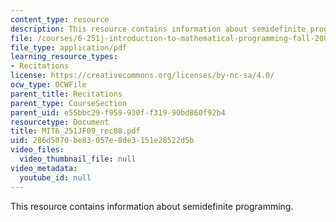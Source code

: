 ```yaml
---
content_type: resource
description: This resource contains information about semidefinite programming.
file: /courses/6-251j-introduction-to-mathematical-programming-fall-2009/286d5070be83057e8de3151e28522d5b_MIT6_251JF09_rec08.pdf
file_type: application/pdf
learning_resource_types:
- Recitations
license: https://creativecommons.org/licenses/by-nc-sa/4.0/
ocw_type: OCWFile
parent_title: Recitations
parent_type: CourseSection
parent_uid: e55bbc29-f959-930f-f319-90bd860f92b4
resourcetype: Document
title: MIT6_251JF09_rec08.pdf
uid: 286d5070-be83-057e-8de3-151e28522d5b
video_files:
  video_thumbnail_file: null
video_metadata:
  youtube_id: null
---
```

This resource contains information about semidefinite programming.